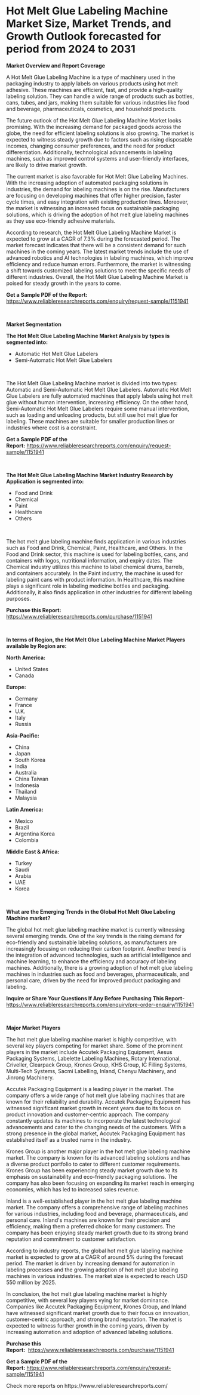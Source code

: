 <p><h1>Hot Melt Glue Labeling Machine Market Size, Market Trends, and Growth Outlook forecasted for period from 2024 to 2031</h1></p><p><strong>Market Overview and Report Coverage</strong></p>
<p><p>A Hot Melt Glue Labeling Machine is a type of machinery used in the packaging industry to apply labels on various products using hot melt adhesive. These machines are efficient, fast, and provide a high-quality labeling solution. They can handle a wide range of products such as bottles, cans, tubes, and jars, making them suitable for various industries like food and beverage, pharmaceuticals, cosmetics, and household products.</p><p>The future outlook of the Hot Melt Glue Labeling Machine Market looks promising. With the increasing demand for packaged goods across the globe, the need for efficient labeling solutions is also growing. The market is expected to witness steady growth due to factors such as rising disposable incomes, changing consumer preferences, and the need for product differentiation. Additionally, technological advancements in labeling machines, such as improved control systems and user-friendly interfaces, are likely to drive market growth.</p><p>The current market is also favorable for Hot Melt Glue Labeling Machines. With the increasing adoption of automated packaging solutions in industries, the demand for labeling machines is on the rise. Manufacturers are focusing on developing machines that offer higher precision, faster cycle times, and easy integration with existing production lines. Moreover, the market is witnessing an increased focus on sustainable packaging solutions, which is driving the adoption of hot melt glue labeling machines as they use eco-friendly adhesive materials.</p><p>According to research, the Hot Melt Glue Labeling Machine Market is expected to grow at a CAGR of 7.3% during the forecasted period. The market forecast indicates that there will be a consistent demand for such machines in the coming years. The latest market trends include the use of advanced robotics and AI technologies in labeling machines, which improve efficiency and reduce human errors. Furthermore, the market is witnessing a shift towards customized labeling solutions to meet the specific needs of different industries. Overall, the Hot Melt Glue Labeling Machine Market is poised for steady growth in the years to come.</p></p>
<p><strong>Get a Sample PDF of the Report:</strong> <a href="https://www.reliableresearchreports.com/enquiry/request-sample/1151941">https://www.reliableresearchreports.com/enquiry/request-sample/1151941</a></p>
<p>&nbsp;</p>
<p><strong>Market Segmentation</strong></p>
<p><strong>The Hot Melt Glue Labeling Machine Market Analysis by types is segmented into:</strong></p>
<p><ul><li>Automatic Hot Melt Glue Labelers</li><li>Semi-Automatic Hot Melt Glue Labelers</li></ul></p>
<p>&nbsp;</p>
<p><p>The Hot Melt Glue Labeling Machine market is divided into two types: Automatic and Semi-Automatic Hot Melt Glue Labelers. Automatic Hot Melt Glue Labelers are fully automated machines that apply labels using hot melt glue without human intervention, increasing efficiency. On the other hand, Semi-Automatic Hot Melt Glue Labelers require some manual intervention, such as loading and unloading products, but still use hot melt glue for labeling. These machines are suitable for smaller production lines or industries where cost is a constraint.</p></p>
<p><strong>Get a Sample PDF of the Report:</strong>&nbsp;<a href="https://www.reliableresearchreports.com/enquiry/request-sample/1151941">https://www.reliableresearchreports.com/enquiry/request-sample/1151941</a></p>
<p>&nbsp;</p>
<p><strong>The Hot Melt Glue Labeling Machine Market Industry Research by Application is segmented into:</strong></p>
<p><ul><li>Food and Drink</li><li>Chemical</li><li>Paint</li><li>Healthcare</li><li>Others</li></ul></p>
<p>&nbsp;</p>
<p><p>The hot melt glue labeling machine finds application in various industries such as Food and Drink, Chemical, Paint, Healthcare, and Others. In the Food and Drink sector, this machine is used for labeling bottles, cans, and containers with logos, nutritional information, and expiry dates. The Chemical industry utilizes this machine to label chemical drums, barrels, and containers accurately. In the Paint industry, the machine is used for labeling paint cans with product information. In Healthcare, this machine plays a significant role in labeling medicine bottles and packaging. Additionally, it also finds application in other industries for different labeling purposes.</p></p>
<p><strong>Purchase this Report:</strong>&nbsp; <a href="https://www.reliableresearchreports.com/purchase/1151941">https://www.reliableresearchreports.com/purchase/1151941</a></p>
<p>&nbsp;</p>
<p><strong>In terms of Region, the Hot Melt Glue Labeling Machine Market Players available by Region are:</strong></p>
<p>
    <p> <strong> North America: </strong>
        <ul>
            <li>United States</li>
            <li>Canada</li>
        </ul>
        </p> 
    <p> <strong> Europe: </strong>
        <ul>
            <li>Germany</li>
            <li>France</li>
            <li>U.K.</li>
            <li>Italy</li>
            <li>Russia</li>
        </ul>
        </p> 
    <p> <strong> Asia-Pacific: </strong>
        <ul>
            <li>China</li>
            <li>Japan</li>
            <li>South Korea</li>
            <li>India</li>
            <li>Australia</li>
            <li>China Taiwan</li>
            <li>Indonesia</li>
            <li>Thailand</li>
            <li>Malaysia</li>
        </ul>
        </p> 
    <p> <strong> Latin America: </strong>
        <ul>
            <li>Mexico</li>
            <li>Brazil</li>
            <li>Argentina Korea</li>
            <li>Colombia</li>
        </ul>
        </p> 
    <p> <strong> Middle East & Africa: </strong>
        <ul>
            <li>Turkey</li>
            <li>Saudi</li>
            <li>Arabia</li>
            <li>UAE</li>
            <li>Korea</li>
        </ul>
    </p>
    </p>
<p>&nbsp;</p>
<p><strong>What are the Emerging Trends in the Global Hot Melt Glue Labeling Machine market?</strong></p>
<p><p>The global hot melt glue labeling machine market is currently witnessing several emerging trends. One of the key trends is the rising demand for eco-friendly and sustainable labeling solutions, as manufacturers are increasingly focusing on reducing their carbon footprint. Another trend is the integration of advanced technologies, such as artificial intelligence and machine learning, to enhance the efficiency and accuracy of labeling machines. Additionally, there is a growing adoption of hot melt glue labeling machines in industries such as food and beverages, pharmaceuticals, and personal care, driven by the need for improved product packaging and labeling.</p></p>
<p><strong>Inquire or Share Your Questions If Any Before Purchasing This Report</strong>- <a href="https://www.reliableresearchreports.com/enquiry/pre-order-enquiry/1151941">https://www.reliableresearchreports.com/enquiry/pre-order-enquiry/1151941</a></p>
<p>&nbsp;</p>
<p><strong>Major Market Players</strong></p>
<p><p>The hot melt glue labeling machine market is highly competitive, with several key players competing for market share. Some of the prominent players in the market include Accutek Packaging Equipment, Aesus Packaging Systems, Labelette Labeling Machines, Rotary International, Criveller, Clearpack Group, Krones Group, KHS Group, IC Filling Systems, Multi-Tech Systems, Sacmi Labelling, Inland, Chenyu Machinery, and Jinrong Machinery.</p><p>Accutek Packaging Equipment is a leading player in the market. The company offers a wide range of hot melt glue labeling machines that are known for their reliability and durability. Accutek Packaging Equipment has witnessed significant market growth in recent years due to its focus on product innovation and customer-centric approach. The company constantly updates its machines to incorporate the latest technological advancements and cater to the changing needs of the customers. With a strong presence in the global market, Accutek Packaging Equipment has established itself as a trusted name in the industry.</p><p>Krones Group is another major player in the hot melt glue labeling machine market. The company is known for its advanced labeling solutions and has a diverse product portfolio to cater to different customer requirements. Krones Group has been experiencing steady market growth due to its emphasis on sustainability and eco-friendly packaging solutions. The company has also been focusing on expanding its market reach in emerging economies, which has led to increased sales revenue.</p><p>Inland is a well-established player in the hot melt glue labeling machine market. The company offers a comprehensive range of labeling machines for various industries, including food and beverage, pharmaceuticals, and personal care. Inland's machines are known for their precision and efficiency, making them a preferred choice for many customers. The company has been enjoying steady market growth due to its strong brand reputation and commitment to customer satisfaction.</p><p>According to industry reports, the global hot melt glue labeling machine market is expected to grow at a CAGR of around 5% during the forecast period. The market is driven by increasing demand for automation in labeling processes and the growing adoption of hot melt glue labeling machines in various industries. The market size is expected to reach USD 550 million by 2025.</p><p>In conclusion, the hot melt glue labeling machine market is highly competitive, with several key players vying for market dominance. Companies like Accutek Packaging Equipment, Krones Group, and Inland have witnessed significant market growth due to their focus on innovation, customer-centric approach, and strong brand reputation. The market is expected to witness further growth in the coming years, driven by increasing automation and adoption of advanced labeling solutions.</p></p>
<p><strong>Purchase this Report:</strong>&nbsp;&nbsp;<a href="https://www.reliableresearchreports.com/purchase/1151941">https://www.reliableresearchreports.com/purchase/1151941</a></p>
<p></p>
<p><strong>Get a Sample PDF of the Report:</strong>&nbsp;<a href="https://www.reliableresearchreports.com/enquiry/request-sample/1151941">https://www.reliableresearchreports.com/enquiry/request-sample/1151941</a></p>
<p>Check more reports on https://www.reliableresearchreports.com/</p>
